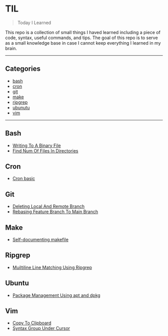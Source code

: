 # TIL

> Today I Learned

This repo is a collection of small things I haved learned including a piece of code, syntax, useful commands, and tips. The goal of this repo is to serve as a small knowledge base in case I cannot keep everything I learned in my brain.

---

## Categories

* [bash](#bash)
* [cron](#cron)
* [git](#git)
* [make](#make)
* [ripgrep](#ripgrep)
* [ubunutu](#ubuntu)
* [vim](#vim)

---

## Bash
- [Writing To A Binary File](bash/writing-to-a-binary-file.md)
- [Find Num Of Files In Directories](bash/find-num-of-files-in-directories.md)

## Cron
- [Cron basic](cron/cron-basic.md)

## Git
- [Deleting Local And Remote Branch](git/deleting-local-and-remote-branch.md)
- [Rebasing Feature Branch To Main Branch](git/rebasing-feature-branch-to-main-branch.md)

## Make
- [Self-documenting makefile](make/self-documenting-makefile.md)

## Ripgrep
- [Muiltiline Line Matching Using Ripgrep](ripgrep/muiltiline-line-matching-using-ripgrep.md)

## Ubuntu
- [Package Management Using apt and dpkg](ubuntu/package-management-using-apt-and-dpkg.md)

## Vim
- [Copy To Clipboard](vim/copy-to-clipboard.md)
- [Syntax Group Under Cursor](vim/syntax-group-under-cursor.md)
